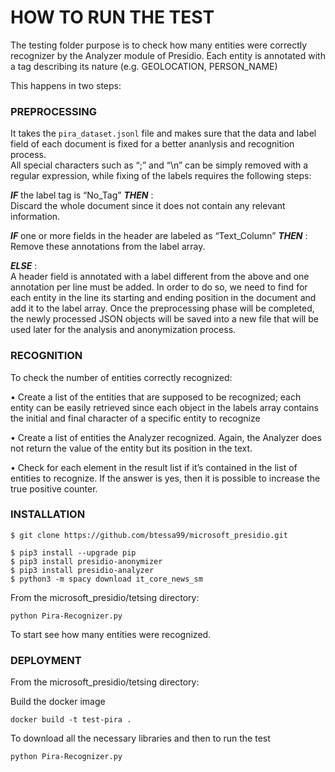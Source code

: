 # HOW TO RUN THE TEST

The testing folder purpose is to check how many entities were correctly recognizer by the Analyzer module of Presidio. 
Each entity is annotated with a tag describing its nature (e.g. GEOLOCATION, PERSON_NAME)

This happens in two steps:

### PREPROCESSING
It takes the `pira_dataset.jsonl` file and makes sure that the data and label field of each document is fixed for a better ananlysis and recognition process.	<br>
All special characters such as “;” and “\n” can be simply removed with a regular expression, while fixing of the labels requires the following steps: <br>

***IF*** the label tag is “No_Tag” ***THEN***	:	                      
Discard the whole document since it does not contain any relevant information.

***IF*** one or more fields in the header are labeled as “Text_Column”  ***THEN*** :   <br>
Remove these annotations from the label array.   

***ELSE***  :                                                                                                                        
A header field is annotated with a label different from the above and one annotation per line must be added.                                                                In order to do so, we need to find for each entity in the line its starting and ending position in the document and add it to the label array.
Once the preprocessing phase will be completed, the newly processed JSON objects will be saved into a new file that will be used later for the analysis and anonymization process.

### RECOGNITION


To check the number of entities correctly recognized: <br>	

•	Create a list of the entities that are supposed to be recognized; each entity can be easily retrieved since each object in the labels array contains the initial and final character of a specific entity to recognize <br>	

•	Create a list of entities the Analyzer recognized. Again, the Analyzer does not return the value of the entity but its position in the text. <br>	

•	Check for each element in the result list if it’s contained in the list of entities to recognize. If the answer is yes, then it is possible to increase the true positive counter. <br>	


### INSTALLATION

    $ git clone https://github.com/btessa99/microsoft_presidio.git
    
    $ pip3 install --upgrade pip
    $ pip3 install presidio-anonymizer
    $ pip3 install presidio-analyzer
    $ python3 -m spacy download it_core_news_sm
  

From the microsoft_presidio/tetsing directory:
```console
python Pira-Recognizer.py
```
To start see how many entities were recognized.


### DEPLOYMENT

From the microsoft_presidio/tetsing directory:

Build the docker image
```console
docker build -t test-pira .
```
To download all the necessary libraries and then to run the test

```console
python Pira-Recognizer.py
```





